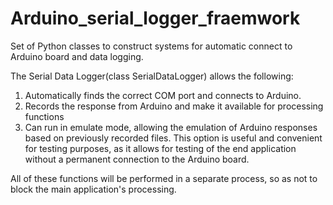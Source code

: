 # Arduino_serial_logger_fraemwork
Set of Python classes to construct systems for automatic connect to Arduino board and data logging.

The Serial Data Logger(class SerialDataLogger)    allows the following:

1) Automatically finds the correct COM port and connects to Arduino.
2) Records the response from Arduino and make it available for processing functions
3) Can run in emulate mode, allowing the emulation of Arduino responses based on previously recorded files.
This option is useful and convenient for testing purposes, as it allows for testing of the end application without a permanent connection to the Arduino board.


All of these functions will be performed in a separate process, so as not to block the main application's processing.

